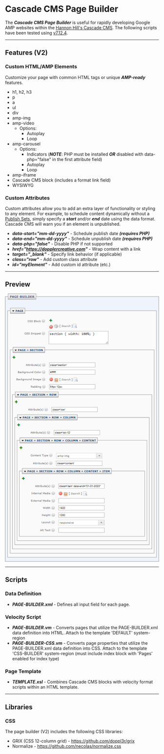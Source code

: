 # Cascade CMS Page Builder
The ***Cascade CMS Page Builder*** is useful for rapidly developing Google AMP websites within the [Hannon Hill's Cascade CMS](https://www.hannonhill.com/products/cascade-cms/index.html). The following scripts have been tested using [v7.12.4](https://www.hannonhill.com/cascadeserver/releases/7.12.4/index.html?utm_medium=rss).

------------

## Features (V2)

### Custom HTML/AMP Elements
Customize your page with common HTML tags or unique ***AMP-ready*** features.

  - h1, h2, h3
  - p
  - a
  - ul
  - div
  - amp-img
  - amp-video
    - Options:
      - Autoplay
      - Loop
  - amp-carousel
    - Options:
      - Indicators (***NOTE***: PHP must be installed ***OR*** disabled with data-php="false" in the first attribute field)
      - Autoplay
      - Loop
  - amp-iframe
  - Cascade CMS block (includes a format link field)
  - WYSIWYG

### Custom Attributes
Custom attributes allow you to add an extra layer of functionality or styling to any element. For example, to schedule content dynamically without a [Publish Sets](https://www.hannonhill.com/cascadecms/latest/content-authoring/publishing/publish-sets.html), simply specify a ***start*** and/or ***end*** date using the data format. Cascade CMS will warn you if an element is unpublished.

  - ***data-start="mm-dd-yyyy"*** - Schedule publish date ***(requires PHP)***
  - ***data-end="mm-dd-yyyy"*** - Schedule unpublish date ***(requires PHP)***
  - ***data-php="false"*** - Disable PHP if not supported
  - ***href="https://dopplercreative.com"*** - Wrap content with a link
  - ***target="_blank"*** - Specify link behavior (if applicable)
  - ***class="row"*** - Add custom class attribute
  - ***id="myElement"*** - Add custom id attribute (etc.)

------------

## Preview
![page builder description](https://raw.githubusercontent.com/doppl3r/cascade-cms-page-builder/master/assets/page-builder-description.png)

------------

## Scripts

### Data Definition
  - ***PAGE-BUILDER.xml*** - Defines all input field for each page.

### Velocity Script
  - ***PAGE-BUILDER.vm*** - Converts pages that utilize the PAGE-BUILDER.xml data definition into HTML. Attach to the template 'DEFAULT' system-region
  - ***PAGE-BUILDER-CSS.vm*** - Converts page properties that utilize the PAGE-BUILDER.xml data definition into CSS. Attach to the template 'CSS-BUILDER' system-region (must include index block with 'Pages' enabled for index type)

### Page Template
  - ***TEMPLATE.xsl*** - Combines Cascade CMS blocks with velocity format scripts within an HTML template.

------------

## Libraries

### CSS
The page builder (V2) includes the following CSS libraries:
  - GRIX (CSS 12-column grid) - https://github.com/doppl3r/grix
  - Normalize - https://github.com/necolas/normalize.css
